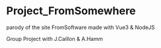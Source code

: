 # Project_FromSomewhere
parody of the site FromSoftware made with Vue3 & NodeJS

Group Project with J.Caillon & A.Hamm
